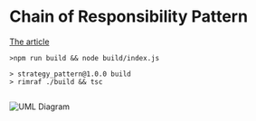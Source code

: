 # Chain of Responsibility Pattern

[The article](https://javascript.plainenglish.io/design-patterns-chain-of-responsibility-pattern-in-typescript-dba6bdffe456)

```
>npm run build && node build/index.js

> strategy_pattern@1.0.0 build
> rimraf ./build && tsc


```



![UML Diagram](https://miro.medium.com/max/700/1*qPCjPPcKwO_qeZ3NvdeyGw.png)